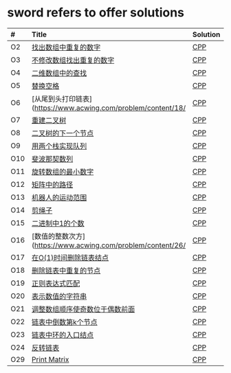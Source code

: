 # sword refers to offer solutions

| # | Title | Solution | Difficulty | :memo: |
| :------ | :------ | :------ | :----- | :----- |
| O2 | [找出数组中重复的数字](https://www.acwing.com/problem/content/14/) | [CPP](./O2.找出数组中重复的数字/找出数组中重复的数字.cc)  | Easy |
| O3 | [不修改数组找出重复的数字](https://www.acwing.com/problem/content/15/) | [CPP](./O3.不修改数组找出重复的数字/不修改数组找出重复的数字.cc)  | Easy |
| O4 | [二维数组中的查找](https://www.acwing.com/problem/content/16/) | [CPP](./O4.二维数组中的查找/二维数组中的查找.cc)  | Easy |
| O5 | [替换空格](https://www.acwing.com/problem/content/17/) | [CPP](./O5.替换空格/替换空格.cc)  | Easy |
| O6 | [从尾到头打印链表](https://www.acwing.com/problem/content/18/ | [CPP](./O6.从尾到头打印链表/从尾到头打印链表.cc)  | Easy |
| O7 | [重建二叉树](https://www.acwing.com/problem/content/23/) | [CPP](./O7.重建二叉树/重建二叉树.cc)  | Easy |
| O8 | [二叉树的下一个节点](https://www.acwing.com/problem/content/31/) | [CPP](./O8.二叉树的下一个节点/二叉树的下一个节点.cc)  | Easy |
| O9 | [用两个栈实现队列](https://www.acwing.com/problem/content/36/) | [CPP](./O9.用两个栈实现队列/用两个栈实现队列.cc)  | Easy |
| O10 | [斐波那契数列](https://www.acwing.com/problem/content/19/) | [CPP](./O10.斐波那契数列/斐波那契数列.cc)  | Easy |
| O11 | [旋转数组的最小数字](https://www.acwing.com/problem/content/20/) | [CPP](./O11.旋转数组的最小数字/旋转数组的最小数字.cc)  | Easy |
| O12 | [矩阵中的路径](https://www.acwing.com/problem/content/21/) | [CPP](./O12.矩阵中的路径/矩阵中的路径.cc)  | Easy |
| O13 | [机器人的运动范围](https://www.acwing.com/problem/content/22/) | [CPP](./O13.机器人的运动范围/机器人的运动范围.cc)  | Easy |
| O14 | [剪绳子](https://www.acwing.com/problem/content/24/) | [CPP](./O14.剪绳子/剪绳子.cc)  | Easy |
| O15 | [二进制中1的个数](https://www.acwing.com/problem/content/25/) | [CPP](./O15.二进制中1的个数/二进制中1的个数.cc)  | Easy |
| O16 | [数值的整数次方](https://www.acwing.com/problem/content/26/ | [CPP](./O16.数值的整数次方/数值的整数次方.cc)  | Easy |
| O17 | [在O(1)时间删除链表结点](https://www.acwing.com/problem/content/85/) | [CPP](./O17.在O(1)时间删除链表结点/在O(1)时间删除链表结点.cc)  | Easy |
| O18 | [删除链表中重复的节点](https://www.acwing.com/problem/content/27/) | [CPP](./O18.删除链表中重复的节点/删除链表中重复的节点.cc)  | Easy |
| O19 | [正则表达式匹配](https://www.acwing.com/problem/content/28/) | [CPP](./O19.正则表达式匹配/正则表达式匹配.cc)  | Easy |
| O20 | [表示数值的字符串](https://www.acwing.com/problem/content/29/) | [CPP](./O20.表示数值的字符串/表示数值的字符串.cc)  | Easy |
| O21 | [调整数组顺序使奇数位于偶数前面](https://www.acwing.com/problem/content/30/) | [CPP](./O21.调整数组顺序使奇数位于偶数前面/调整数组顺序使奇数位于偶数前面.cc)  | Easy |
| O22 | [链表中倒数第k个节点](https://www.acwing.com/problem/content/32/) | [CPP](./O22.链表中倒数第k个节点/链表中倒数第k个节点.cc)  | Easy |
| O23 | [链表中环的入口结点](https://www.acwing.com/problem/content/86/) | [CPP](./O23.链表中环的入口结点/链表中环的入口结点.cc)  | Easy |
| O24 | [反转链表](https://www.acwing.com/problem/content/33/) | [CPP](./O24.反转链表/反转链表.cc)  | Easy |
| O29 | [Print Matrix](https://www.nowcoder.com/practice/9b4c81a02cd34f76be2659fa0d54342a?tpId=13&tqId=11172&tPage=1&rp=1&ru=/ta/coding-interviews&qru=/ta/coding-interviews/question-ranking) | [CPP](./O29.PrintMatrix/print_matrix.cc)  | Easy |


